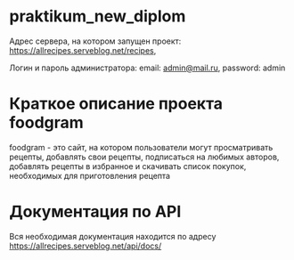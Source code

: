 # praktikum_new_diplom
Адрес сервера, на котором запущен проект:  https://allrecipes.serveblog.net/recipes,

Логин и пароль администратора: 
email: admin@mail.ru,
password: admin

# Краткое описание проекта foodgram
foodgram - это сайт,  на котором пользователи могут просматривать рецепты, добавлять свои рецепты, подписаться на любимых авторов,
добавлять рецепты в избранное и скачивать список покупок, необходимых для приготовления рецепта

# Документация по API
Вся необходимая документация находится по адресу https://allrecipes.serveblog.net/api/docs/